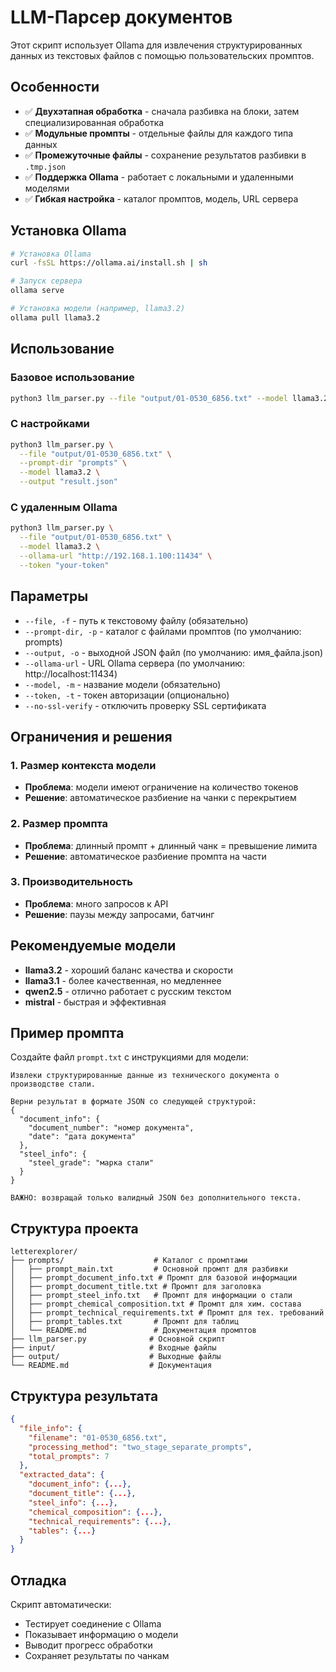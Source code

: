 # LLM-Парсер документов

Этот скрипт использует Ollama для извлечения структурированных данных из текстовых файлов с помощью пользовательских промптов.

## Особенности

- ✅ **Двухэтапная обработка** - сначала разбивка на блоки, затем специализированная обработка
- ✅ **Модульные промпты** - отдельные файлы для каждого типа данных
- ✅ **Промежуточные файлы** - сохранение результатов разбивки в `.tmp.json`
- ✅ **Поддержка Ollama** - работает с локальными и удаленными моделями
- ✅ **Гибкая настройка** - каталог промптов, модель, URL сервера

## Установка Ollama

```bash
# Установка Ollama
curl -fsSL https://ollama.ai/install.sh | sh

# Запуск сервера
ollama serve

# Установка модели (например, llama3.2)
ollama pull llama3.2
```

## Использование

### Базовое использование
```bash
python3 llm_parser.py --file "output/01-0530_6856.txt" --model llama3.2
```

### С настройками
```bash
python3 llm_parser.py \
  --file "output/01-0530_6856.txt" \
  --prompt-dir "prompts" \
  --model llama3.2 \
  --output "result.json"
```

### С удаленным Ollama
```bash
python3 llm_parser.py \
  --file "output/01-0530_6856.txt" \
  --model llama3.2 \
  --ollama-url "http://192.168.1.100:11434" \
  --token "your-token"
```

## Параметры

- `--file, -f` - путь к текстовому файлу (обязательно)
- `--prompt-dir, -p` - каталог с файлами промптов (по умолчанию: prompts)
- `--output, -o` - выходной JSON файл (по умолчанию: имя_файла.json)
- `--ollama-url` - URL Ollama сервера (по умолчанию: http://localhost:11434)
- `--model, -m` - название модели (обязательно)
- `--token, -t` - токен авторизации (опционально)
- `--no-ssl-verify` - отключить проверку SSL сертификата

## Ограничения и решения

### 1. Размер контекста модели
- **Проблема**: модели имеют ограничение на количество токенов
- **Решение**: автоматическое разбиение на чанки с перекрытием

### 2. Размер промпта
- **Проблема**: длинный промпт + длинный чанк = превышение лимита
- **Решение**: автоматическое разбиение промпта на части

### 3. Производительность
- **Проблема**: много запросов к API
- **Решение**: паузы между запросами, батчинг

## Рекомендуемые модели

- **llama3.2** - хороший баланс качества и скорости
- **llama3.1** - более качественная, но медленнее
- **qwen2.5** - отлично работает с русским текстом
- **mistral** - быстрая и эффективная

## Пример промпта

Создайте файл `prompt.txt` с инструкциями для модели:

```
Извлеки структурированные данные из технического документа о производстве стали.

Верни результат в формате JSON со следующей структурой:
{
  "document_info": {
    "document_number": "номер документа",
    "date": "дата документа"
  },
  "steel_info": {
    "steel_grade": "марка стали"
  }
}

ВАЖНО: возвращай только валидный JSON без дополнительного текста.
```

## Структура проекта

```
letterexplorer/
├── prompts/                    # Каталог с промптами
│   ├── prompt_main.txt         # Основной промпт для разбивки
│   ├── prompt_document_info.txt # Промпт для базовой информации
│   ├── prompt_document_title.txt # Промпт для заголовка
│   ├── prompt_steel_info.txt   # Промпт для информации о стали
│   ├── prompt_chemical_composition.txt # Промпт для хим. состава
│   ├── prompt_technical_requirements.txt # Промпт для тех. требований
│   ├── prompt_tables.txt       # Промпт для таблиц
│   └── README.md               # Документация промптов
├── llm_parser.py              # Основной скрипт
├── input/                     # Входные файлы
├── output/                    # Выходные файлы
└── README.md                  # Документация
```

## Структура результата

```json
{
  "file_info": {
    "filename": "01-0530_6856.txt",
    "processing_method": "two_stage_separate_prompts",
    "total_prompts": 7
  },
  "extracted_data": {
    "document_info": {...},
    "document_title": {...},
    "steel_info": {...},
    "chemical_composition": {...},
    "technical_requirements": {...},
    "tables": {...}
  }
}
```

## Отладка

Скрипт автоматически:
- Тестирует соединение с Ollama
- Показывает информацию о модели
- Выводит прогресс обработки
- Сохраняет результаты по чанкам
